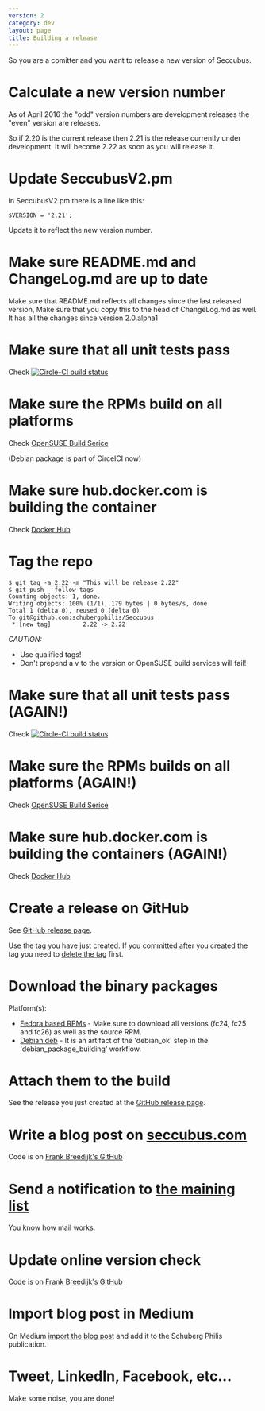 ```yaml
---
version: 2
category: dev
layout: page
title: Building a release
---
```


So you are a comitter and you want to release a new version of Seccubus.

# Calculate a new version number

As of April 2016 the "odd" version numbers are development releases the "even" version are releases.

So if 2.20 is the current release then 2.21 is the release currently under development. It will become 2.22 as soon as you will release it.

# Update SeccubusV2.pm

In SeccubusV2.pm there is a line like this:

```
$VERSION = '2.21';
```

Update it to reflect the new version number.

# Make sure README.md and ChangeLog.md are up to date

Make sure that README.md reflects all changes since the last released version, Make sure that you copy this to the head of ChangeLog.md as well. It has all the changes since version 2.0.alpha1

# Make sure that all unit tests pass

Check [![Circle-CI build status](https://circleci.com/gh/schubergphilis/Seccubus.svg?style=shield&circle-token=63e8efd7e0bff0b1e9578ff312b4b0c47963709a)](https://circleci.com/gh/schubergphilis/Seccubus)

# Make sure the RPMs build on all platforms

Check [OpenSUSE Build Serice](https://build.opensuse.org/package/show/home:seccubus/Seccubus)

(Debian package is part of CircelCI now)

# Make sure hub.docker.com is building the container

Check [Docker Hub](https://hub.docker.com/r/seccubus/seccubus/builds/)

# Tag the repo

```
$ git tag -a 2.22 -m "This will be release 2.22"
$ git push --follow-tags
Counting objects: 1, done.
Writing objects: 100% (1/1), 179 bytes | 0 bytes/s, done.
Total 1 (delta 0), reused 0 (delta 0)
To git@github.com:schubergphilis/Seccubus
 * [new tag]         2.22 -> 2.22
```

*CAUTION:*

* Use qualified tags!
* Don't prepend a v to the version or OpenSUSE build services will fail!

# Make sure that all unit tests pass (AGAIN!)

Check [![Circle-CI build status](https://circleci.com/gh/schubergphilis/Seccubus.svg?style=shield&circle-token=63e8efd7e0bff0b1e9578ff312b4b0c47963709a)](https://circleci.com/gh/schubergphilis/Seccubus)

# Make sure the RPMs builds on all platforms (AGAIN!)

Check [OpenSUSE Build Serice](https://build.opensuse.org/package/show/home:seccubus/Seccubus)

# Make sure hub.docker.com is building the containers (AGAIN!)

Check [Docker Hub](https://hub.docker.com/r/seccubus/seccubus/builds/)

# Create a release on GitHub

See [GitHub release page](https://github.com/schubergphilis/Seccubus/releases).

Use the tag you have just created. If you committed after you created the tag you need to [delete the tag](https://nathanhoad.net/how-to-delete-a-remote-git-tag) first.

# Download the binary packages

Platform(s):

* [Fedora based RPMs](http://software.opensuse.org//download.html?project=home%3Aseccubus&package=Seccubus) - Make sure to download all versions (fc24, fc25 and fc26) as well as the source RPM.
* [Debian deb](https://circleci.com/gh/schubergphilis/Seccubus/tree/master) - It is an artifact of the 'debian_ok' step in the 'debian_package_building' workflow.


# Attach them to the build

See the release you just created at the [GitHub release page](https://github.com/schubergphilis/Seccubus/releases).

# Write a blog post on [seccubus.com](/)

Code is on [Frank Breedijk's GitHub](https://github.com/seccubus/seccubus.github.io/tree/master/_posts)

# Send a notification to [the maining list](https://www.seccubus.com/mailing_list/subscribe/)

You know how mail works.

# Update online version check

Code is on [Frank Breedijk's GitHub](https://github.com/seccubus/Seccubus_version_check)

# Import blog post in Medium

On Medium [import the blog post](https://medium.com/p/import) and add it to the Schuberg Philis publication.

# Tweet, LinkedIn, Facebook, etc...

Make some noise, you are done!
